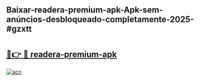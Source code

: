 ## Baixar-readera-premium-apk-Apk-sem-anúncios-desbloqueado-completamente-2025-#gzxtt

# <h2><a href="https://ainizakaria.my?title=readera-premium-apk&ref=20M">🔗👉 🔴 readera-premium-apk</a></h2>

[![acn](https://github.com/user-attachments/assets/0f9c940e-d8b0-45ae-aac7-cd30a18b3e1c)](https://ainizakaria.my?title=readera-premium-apk&ref=20M)

